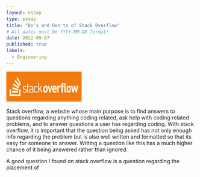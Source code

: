 ```yaml
---
layout: essay
type: essay
title: "Do's and Don'ts of Stack Overflow"
# All dates must be YYYY-MM-DD format!
date: 2022-09-07
published: true
labels:
  - Engineering
---
```


<img width="200px" 
     class="rounded float-start pe-4" 
     src="../img/Stack_Overflow_Logo.png" >

  Stack overflow, a website whose main purpose is to find answers to questions regarding anything coding related, ask help with coding related problems, and to answer questions a user has regarding coding. With stack overflow, it is important that the question being asked has not only enough info regarding the problem but is also well written and formatted so that its easy for someone to answer. Writing a question like this has a much higher chance of it being answered rather than ignored.
  
  A good question I found on stack overflow is a question regarding the placement of <script> tags in HTML markup. The question itself is very technical while at the same time very easy to understand. It is also posted in the correct forum and highlights the tags so that they are easy to see and not lost in the questions itself. And while there is no code in the question, it does link to a similar question with code that is correctly added into the question making it east for anyone to copy and paste it into a compiler. Because the question is well formatted, it was well received based on the number of upvotes and was given a well formatted answer.
[Stack Overflow](https://stackoverflow.com/questions/436411/where-should-i-put-script-tags-in-html-markup)
  
  A bad question I found on stack overflow is a question regarding the response time of a call in the user’s code. The user explains that the longer the code was running the response time of call “respondDecisionTaskCompleted” was getting slower and slower. The formatting for this question is an example of what not to do. There is no code for anyone to try see what the problem is and it’s very hard to understand due to lack of context. Because of this, there is no answer with a user even saying that there’s nothing to be done since no code has been provided. 
[Stack Overflow](https://stackoverflow.com/questions/42464585/swf-responddecisiontaskcompleted-call-response-time-degrade-overtime)
  
  To conclude, while there is no such thing as a stupid question, bad question do exist when they are formulated incorrectly. In order to prevent this and get an answer, make sure your question follows rules such as not posting it in the wrong forum, ask in a very elementary way, and always provide code that can be easily copied and run. Following these simple rules will almost always guarantee an answer. 
